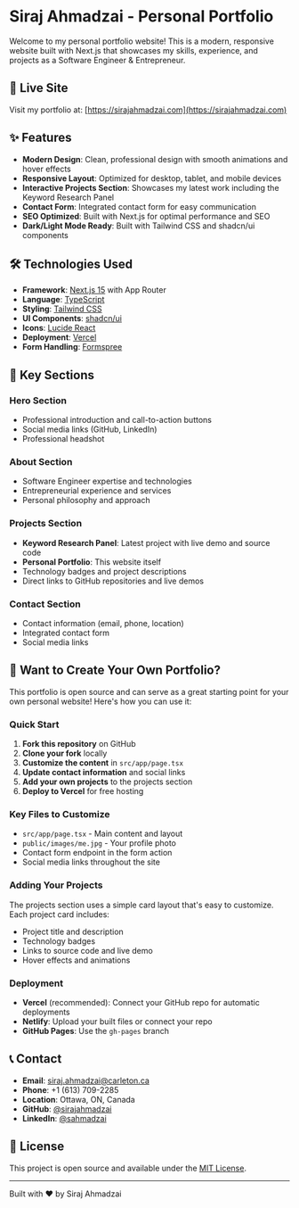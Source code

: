 # Siraj Ahmadzai - Personal Portfolio

Welcome to my personal portfolio website! This is a modern, responsive website built with Next.js that showcases my skills, experience, and projects as a Software Engineer & Entrepreneur.

## 🚀 Live Site

Visit my portfolio at: [https://sirajahmadzai.com](https://sirajahmadzai.com)

## ✨ Features

- **Modern Design**: Clean, professional design with smooth animations and hover effects
- **Responsive Layout**: Optimized for desktop, tablet, and mobile devices
- **Interactive Projects Section**: Showcases my latest work including the Keyword Research Panel
- **Contact Form**: Integrated contact form for easy communication
- **SEO Optimized**: Built with Next.js for optimal performance and SEO
- **Dark/Light Mode Ready**: Built with Tailwind CSS and shadcn/ui components

## 🛠️ Technologies Used

- **Framework**: [Next.js 15](https://nextjs.org/) with App Router
- **Language**: [TypeScript](https://www.typescriptlang.org/)
- **Styling**: [Tailwind CSS](https://tailwindcss.com/)
- **UI Components**: [shadcn/ui](https://ui.shadcn.com/)
- **Icons**: [Lucide React](https://lucide.dev/)
- **Deployment**: [Vercel](https://vercel.com/)
- **Form Handling**: [Formspree](https://formspree.io/)

## 🎯 Key Sections

### Hero Section
- Professional introduction and call-to-action buttons
- Social media links (GitHub, LinkedIn)
- Professional headshot

### About Section
- Software Engineer expertise and technologies
- Entrepreneurial experience and services
- Personal philosophy and approach

### Projects Section
- **Keyword Research Panel**: Latest project with live demo and source code
- **Personal Portfolio**: This website itself
- Technology badges and project descriptions
- Direct links to GitHub repositories and live demos

### Contact Section
- Contact information (email, phone, location)
- Integrated contact form
- Social media links

## 🚀 Want to Create Your Own Portfolio?

This portfolio is open source and can serve as a great starting point for your own personal website! Here's how you can use it:

### Quick Start
1. **Fork this repository** on GitHub
2. **Clone your fork** locally
3. **Customize the content** in `src/app/page.tsx`
4. **Update contact information** and social links
5. **Add your own projects** to the projects section
6. **Deploy to Vercel** for free hosting

### Key Files to Customize
- `src/app/page.tsx` - Main content and layout
- `public/images/me.jpg` - Your profile photo
- Contact form endpoint in the form action
- Social media links throughout the site

### Adding Your Projects
The projects section uses a simple card layout that's easy to customize. Each project card includes:
- Project title and description
- Technology badges
- Links to source code and live demo
- Hover effects and animations

### Deployment
- **Vercel** (recommended): Connect your GitHub repo for automatic deployments
- **Netlify**: Upload your built files or connect your repo
- **GitHub Pages**: Use the `gh-pages` branch

## 📞 Contact

- **Email**: siraj.ahmadzai@carleton.ca
- **Phone**: +1 (613) 709-2285
- **Location**: Ottawa, ON, Canada
- **GitHub**: [@sirajahmadzai](https://github.com/sirajahmadzai)
- **LinkedIn**: [@sahmadzai](https://linkedin.com/in/sahmadzai)

## 📄 License

This project is open source and available under the [MIT License](LICENSE).

---

Built with ❤️ by Siraj Ahmadzai